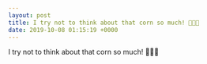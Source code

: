 ```yaml
---
layout: post
title: I try not to think about that corn so much! 🤔🤔🤔
date: 2019-10-08 01:15:19 +0000
---
```


I try not to think about that corn so much! 🤔🤔🤔

